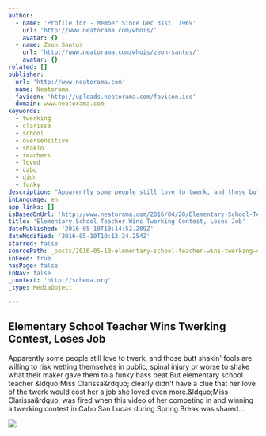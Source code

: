 ```yaml
---
author:
  - name: 'Profile for - Member Since Dec 31st, 1969'
    url: 'http://www.neatorama.com/whois/'
    avatar: {}
  - name: Zeon Santos
    url: 'http://www.neatorama.com/whois/zeon-santos/'
    avatar: {}
related: []
publisher:
  url: 'http://www.neatorama.com'
  name: Neatorama
  favicon: 'http://uploads.neatorama.com/favicon.ico'
  domain: www.neatorama.com
keywords:
  - twerking
  - clarissa
  - school
  - oversensitive
  - shakin
  - teachers
  - loved
  - cabo
  - didn
  - funky
description: "Apparently some people still love to twerk, and those butt shakin' fools are willing to risk wetting themselves in public, spinal injury or worse to shake what their maker gave them to a funky bass beat.But elementary school teacher &ldquo;Miss Clarissa&rdquo; clearly didn't have a clue that her love of the twerk would cost her a job she loved even more.&ldquo;Miss Clarissa&rdquo; was fired when this video of her competing in and winning a twerking contest in Cabo San Lucas during Spring Break was shared..."
inLanguage: en
app_links: []
isBasedOnUrl: 'http://www.neatorama.com/2016/04/20/Elementary-School-Teacher-Wins-Twerking-Contest-Loses-Job/'
title: 'Elementary School Teacher Wins Twerking Contest, Loses Job'
datePublished: '2016-05-10T10:14:52.209Z'
dateModified: '2016-05-10T10:12:24.254Z'
starred: false
sourcePath: _posts/2016-05-10-elementary-school-teacher-wins-twerking-contest-loses-job.md
inFeed: true
hasPage: false
inNav: false
_context: 'http://schema.org'
_type: MediaObject

---
```

<article style=""><h1>Elementary School Teacher Wins Twerking Contest, Loses Job</h1><p>Apparently some people still love to twerk, and those butt shakin' fools are willing to risk wetting themselves in public, spinal injury or worse to shake what their maker gave them to a funky bass beat.But elementary school teacher &amp;ldquo;Miss Clarissa&amp;rdquo; clearly didn't have a clue that her love of the twerk would cost her a job she loved even more.&amp;ldquo;Miss Clarissa&amp;rdquo; was fired when this video of her competing in and winning a twerking contest in Cabo San Lucas during Spring Break was shared...</p><img src="http://uploads.neatorama.com/images/posts/794/89/89794/1461121703-0.jpg" /></article>